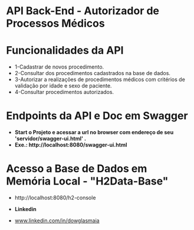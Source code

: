 # API Back-End -  Autorizador de Processos Médicos

# Funcionalidades da API
* 1-Cadastrar de novos procedimento.
* 2-Consultar dos procedimentos cadastrados na base de dados.
* 3-Autorizar a realizações de procedimentos médicos com critérios de validação por idade e sexo de paciente.
* 4-Consultar procedimentos autorizados.

# Endpoints da API e Doc em Swagger

* **Start o Projeto e acessar a url no browser com endereço de seu 'servidor/swagger-ui.html' .** 
* **Exe.: http://localhost:8080/swagger-ui.html**

# Acesso a Base de Dados em Memória Local - "H2Data-Base"
* http://localhost:8080/h2-console

* **Linkedin**
* www.linkedin.com/in/dowglasmaia

